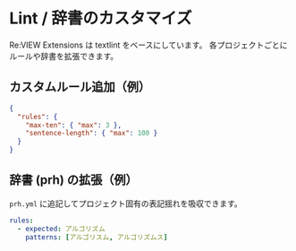 # Lint / 辞書のカスタマイズ

Re:VIEW Extensions は textlint をベースにしています。
各プロジェクトごとにルールや辞書を拡張できます。

## カスタムルール追加（例）
```json
{
  "rules": {
    "max-ten": { "max": 3 },
    "sentence-length": { "max": 100 }
  }
}
```

## 辞書 (prh) の拡張（例）
`prh.yml` に追記してプロジェクト固有の表記揺れを吸収できます。

```yaml
rules:
  - expected: アルゴリズム
    patterns: [アルゴリスム, アルゴリズムス]
```
